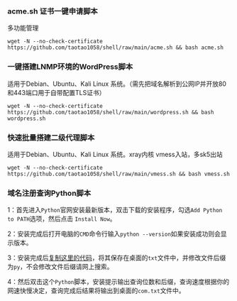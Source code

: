 ###  acme.sh 证书一键申请脚本

多功能管理


```
wget -N --no-check-certificate https://github.com/taotao1058/shell/raw/main/acme.sh && bash acme.sh
```


###  一键搭建LNMP环境的WordPress脚本

适用于Debian、Ubuntu、Kali Linux 系统。（需先把域名解析到公网IP并开放80和443端口用于自带配置TLS证书）

```
wget -N --no-check-certificate https://github.com/taotao1058/shell/raw/main/wordpress.sh && bash wordpress.sh
```


###  快速批量搭建二级代理脚本

适用于Debian、Ubuntu、Kali Linux 系统。xray内核 vmess入站，多sk5出站

```
wget -N --no-check-certificate https://github.com/taotao1058/shell/raw/main/vmess.sh && bash vmess.sh
```

### 域名注册查询Python脚本

1：首先进入`Python`官网安装最新版本，双击下载的安装程序，勾选`Add Python to PATH`选项，然后点击 `Install Now`。

2：安装完成后打开电脑的`CMD`命令行输入`python --version`如果安装成功则会显示版本。

3：安装完成后[复制这里的代码](https://github.com/taotao1058/shell/blob/main/com.py)，将其保存在桌面的`txt`文件中，并修改文件后缀为`py`，不会修改文件后缀请网上搜索。

4：然后双击这个`Python`脚本，安装提示输出查询位数和后缀，查询速度根据你的网速快慢决定，查询完成后结果将输出到桌面的`com.txt`文件中。
